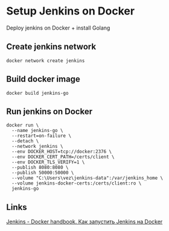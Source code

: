 # Setup Jenkins on Docker
Deploy jenkins on Docker + install Golang

## Create jenkins network
```shell
docker network create jenkins
```

## Build docker image
```shell
docker build jenkins-go
```

## Run jenkins on Docker
```shell
docker run \
  --name jenkins-go \
  --restart=on-failure \
  --detach \
  --network jenkins \
  --env DOCKER_HOST=tcp://docker:2376 \
  --env DOCKER_CERT_PATH=/certs/client \
  --env DOCKER_TLS_VERIFY=1 \
  --publish 8080:8080 \
  --publish 50000:50000 \
  --volume "C:\Users\vez\jenkins-data":/var/jenkins_home \
  --volume jenkins-docker-certs:/certs/client:ro \
  jenkins-go
```

## Links
[Jenkins - Docker handbook. Как запустить Jenkins на Docker](https://www.jenkins.io/doc/book/installing/docker/)